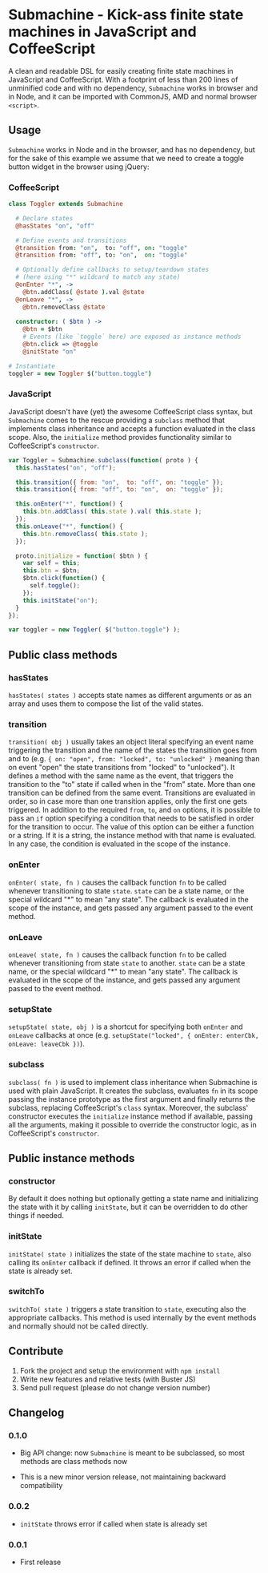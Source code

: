 # Submachine - Kick-ass finite state machines in JavaScript and CoffeeScript

A clean and readable DSL for easily creating finite state machines in
JavaScript and CoffeeScript. With a footprint of less than 200 lines of
unminified code and with no dependency, `Submachine` works in browser and in
Node, and it can be imported with CommonJS, AMD and normal browser `<script>`.

## Usage

`Submachine` works in Node and in the browser, and has no dependency, but for
the sake of this example we assume that we need to create a toggle button
widget in the browser using jQuery:

### CoffeeScript

```coffeescript
class Toggler extends Submachine

  # Declare states
  @hasStates "on", "off"

  # Define events and transitions
  @transition from: "on",  to: "off", on: "toggle"
  @transition from: "off", to: "on",  on: "toggle"

  # Optionally define callbacks to setup/teardown states
  # (here using "*" wildcard to match any state)
  @onEnter "*", ->
    @btn.addClass( @state ).val @state
  @onLeave "*", ->
    @btn.removeClass @state
  
  constructor: ( $btn ) ->
    @btn = $btn
    # Events (like `toggle` here) are exposed as instance methods
    @btn.click => @toggle
    @initState "on"

# Instantiate
toggler = new Toggler $("button.toggle")
```

### JavaScript

JavaScript doesn't have (yet) the awesome CoffeeScript class syntax, but
`Submachine` comes to the rescue providing a `subclass` method that implements
class inheritance and accepts a function evaluated in the class scope. Also,
the `initialize` method provides functionality similar to CoffeeScript's
`constructor`.

```javascript
var Toggler = Submachine.subclass(function( proto ) {
  this.hasStates("on", "off");

  this.transition({ from: "on",  to: "off", on: "toggle" });
  this.transition({ from: "off", to: "on",  on: "toggle" });

  this.onEnter("*", function() {
    this.btn.addClass( this.state ).val( this.state );
  });
  this.onLeave("*", function() {
    this.btn.removeClass( this.state );
  });

  proto.initialize = function( $btn ) {
    var self = this;
    this.btn = $btn;
    $btn.click(function() {
      self.toggle();
    });
    this.initState("on");
  }
});

var toggler = new Toggler( $("button.toggle") );
```

## Public class methods

### hasStates

`hasStates( states )` accepts state names as different arguments or as an
array and uses them to compose the list of the valid states.

### transition

`transition( obj )` usually takes an object literal specifying an event name
triggering the transition and the name of the states the transition goes from
and to (e.g. `{ on: "open", from: "locked", to: "unlocked" }` meaning than on
event "open" the state transitions from "locked" to "unlocked"). It defines a
method with the same name as the event, that triggers the transition to the
"to" state if called when in the "from" state. More than one transition can
be defined from the same event. Transitions are evaluated in order, so in
case more than one transition applies, only the first one gets triggered. In
addition to the required `from`, `to`, and `on` options, it is possible to
pass an `if` option specifying a condition that needs to be satisfied in
order for the transition to occur. The value of this option can be either a
function or a string. If it is a string, the instance method with that name
is evaluated. In any case, the condition is evaluated in the scope of the
instance.

### onEnter

`onEnter( state, fn )` causes the callback function `fn` to be called whenever
transitioning to state `state`. `state` can be a state name, or the special
wildcard "*" to mean "any state". The callback is evaluated in the scope of
the instance, and gets passed any argument passed to the event method.

### onLeave

`onLeave( state, fn )` causes the callback function `fn` to be called whenever
transitioning from state `state` to another. `state` can be a state name, or
the special wildcard "*" to mean "any state". The callback is evaluated in the
scope of the instance, and gets passed any argument passed to the event
method.

### setupState

`setupState( state, obj )` is a shortcut for specifying both `onEnter` and
`onLeave` callbacks at once (e.g. `setupState("locked", { onEnter: enterCbk,
onLeave: leaveCbk })`).

### subclass

`subclass( fn )` is used to implement class inheritance when Submachine is
used with plain JavaScript. It creates the subclass, evaluates `fn` in its
scope passing the instance prototype as the first argument and finally returns
the subclass, replacing CoffeeScript's `class` syntax.  Moreover, the
subclass' constructor executes the `initialize` instance method if available,
passing all the arguments, making it possible to override the constructor
logic, as in CoffeeScript's `constructor`.


## Public instance methods

### constructor

By default it does nothing but optionally getting a state name and
initializing the state with it by calling `initState`, but it can be
overridden to do other things if needed.

### initState

`initState( state )` initializes the state of the state machine to `state`,
also calling its `onEnter` callback if defined. It throws an error if called
when the state is already set.

### switchTo

`switchTo( state )` triggers a state transition to `state`, executing also the
appropriate callbacks. This method is used internally by the event methods and
normally should not be called directly.

## Contribute

  1. Fork the project and setup the environment with `npm install`
  2. Write new features and relative tests (with Buster JS)
  3. Send pull request (please do not change version number)

## Changelog

### 0.1.0

  * Big API change: now `Submachine` is meant to be subclassed, so most methods
    are class methods now

  * This is a new minor version release, not maintaining backward compatibility

### 0.0.2

  * `initState` throws error if called when state is already set

### 0.0.1

  * First release
